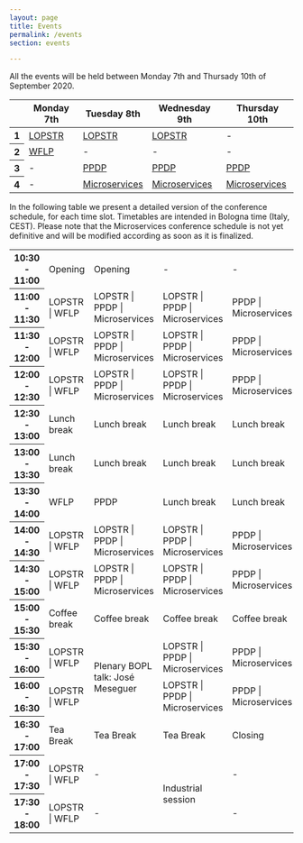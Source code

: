 ```yaml
---
layout: page
title: Events
permalink: /events
section: events

---
```


All the events will be held between Monday 7th and Thursady 10th of September 2020.

<table class="table table-responsive-sm table-hover text-center">
    <thead>
        <tr>
            <th scope="row"></th>
            <th scope="col">Monday 7th</th>
            <th scope="col">Tuesday 8th</th>
            <th scope="col">Wednesday 9th</th>
            <th scope="col">Thursday 10th</th>
        </tr>
    </thead>
    <tbody>
        <tr>
            <th scope="row">1</th>
            <td><a href="https://nms.kcl.ac.uk/maribel.fernandez/LOPSTR2020/">LOPSTR</a></td>
            <td><a href="https://nms.kcl.ac.uk/maribel.fernandez/LOPSTR2020/">LOPSTR</a></td>
            <td><a href="https://nms.kcl.ac.uk/maribel.fernandez/LOPSTR2020/">LOPSTR</a></td>
            <td>-</td>
        </tr>
        <tr>
            <th scope="row">2</th>
            <td><a href="http://helm.cs.unibo.it/wflp2020/">WFLP</a></td>
            <td>-</td>
            <td>-</td>
            <td>-</td>
        </tr>
        <tr>
            <th scope="row">3</th>
            <td>-</td>
            <td><a href="http://www.cse.chalmers.se/~abela/ppdp20/">PPDP</a></td>
            <td><a href="http://www.cse.chalmers.se/~abela/ppdp20/">PPDP</a></td>
            <td><a href="http://www.cse.chalmers.se/~abela/ppdp20/">PPDP</a></td>
        </tr>
        <tr>
            <th scope="row">4</th>
            <td>-</td>
            <td><a href="https://www.conf-micro.services/2020/">Microservices</a></td>
            <td><a href="https://www.conf-micro.services/2020/">Microservices</a></td>
            <td><a href="https://www.conf-micro.services/2020/">Microservices</a></td>
        </tr>
    </tbody>
</table>

<p>
    In the following table we present a detailed version of the conference schedule, for each time slot.
    Timetables are intended in Bologna time (Italy, CEST).
    <span class="alert">
        Please note that the Microservices conference schedule is not yet definitive and will be modified according as
        soon as it is finalized.
    </span>
</p>

<table class="table table-responsive-sm table-hover text-center">
    <tbody>
        <tr>
            <th scope="row">10:30 - 11:00</td>
            <td>Opening</td>
            <td>Opening</td>
            <td>-</td>
            <td>-</td>
        </tr>
        <tr>
            <th scope="row">11:00 - 11:30</th>
            <td>LOPSTR | WFLP</td>
            <td>LOPSTR | PPDP | Microservices</td>
            <td>LOPSTR | PPDP | Microservices</td>
            <td>PPDP | Microservices</td>
        </tr>
        <tr>
            <th scope="row">11:30 - 12:00</th>
            <td>LOPSTR | WFLP</td>
            <td>LOPSTR | PPDP | Microservices</td>
            <td>LOPSTR | PPDP | Microservices</td>
            <td>PPDP | Microservices</td>
        </tr>
        <tr>
            <th scope="row">12:00 - 12:30</th>
            <td>LOPSTR | WFLP</td>
            <td>LOPSTR | PPDP | Microservices</td>
            <td>LOPSTR | PPDP | Microservices</td>
            <td>PPDP | Microservices</td>
        </tr>
        <tr>
            <th scope="row">12:30 - 13:00</th>
            <td>Lunch break</td>
            <td>Lunch break</td>
            <td>Lunch break</td>
            <td>Lunch break</td>
        </tr>
        <tr>
            <th scope="row">13:00 - 13:30</th>
            <td>Lunch break</td>
            <td>Lunch break</td>
            <td>Lunch break</td>
            <td>Lunch break</td>
        </tr>
        <tr>
            <th scope="row">13:30 - 14:00</th>
            <td>WFLP</td>
            <td>PPDP</td>
            <td>Lunch break</td>
            <td>Lunch break</td>
        </tr>
        <tr>
            <th scope="row">14:00 - 14:30</th>
            <td>LOPSTR | WFLP</td>
            <td>LOPSTR | PPDP | Microservices</td>
            <td>LOPSTR | PPDP | Microservices</td>
            <td>PPDP | Microservices</td>
        </tr>
        <tr>
            <th scope="row">14:30 - 15:00</th>
            <td>LOPSTR | WFLP</td>
            <td>LOPSTR | PPDP | Microservices</td>
            <td>LOPSTR | PPDP | Microservices</td>
            <td>PPDP | Microservices</td>
        </tr>
        <tr>
            <th scope="row">15:00 - 15:30</th>
            <td>Coffee break</td>
            <td>Coffee break</td>
            <td>Coffee break</td>
            <td>Coffee break</td>
        </tr>
        <tr>
            <th scope="row">15:30 - 16:00</th>
            <td>LOPSTR | WFLP</td>
            <td rowspan="2">Plenary BOPL talk: José Meseguer</td>
            <td>LOPSTR | PPDP | Microservices</td>
            <td>PPDP | Microservices</td>
        </tr>
        <tr>
            <th scope="row">16:00 - 16:30</th>
            <td>LOPSTR | WFLP</td>
            <td>LOPSTR | PPDP | Microservices</td>
            <td>PPDP | Microservices</td>
            <td>-</td>
        </tr>
        <tr>
            <th scope="row">16:30 - 17:00</th>
            <td> Tea Break </td>
            <td> Tea Break</td>
            <td> Tea Break</td>
            <td>Closing</td>
        </tr>
        <tr>
            <th scope="row">17:00 - 17:30</th>
            <td>LOPSTR | WFLP</td>
            <td>-</td>
            <td rowspan="2">Industrial session</td>
            <td>-</td>
        </tr>
        <tr>
            <th scope="row">17:30 - 18:00</th>
            <td>LOPSTR | WFLP</td>
            <td>-</td>
            <td>-</td>
            <td>-</td>
        </tr>
    </tbody>
</table>
